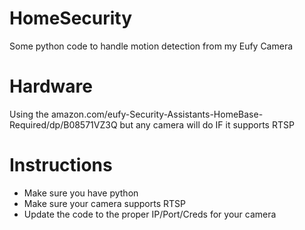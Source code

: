 # HomeSecurity
Some python code to handle motion detection from my Eufy Camera

# Hardware
Using the amazon.com/eufy-Security-Assistants-HomeBase-Required/dp/B08571VZ3Q  but any camera will do IF it supports RTSP

# Instructions
* Make sure you have python
* Make sure your camera supports RTSP
* Update the code to the proper IP/Port/Creds for your camera
